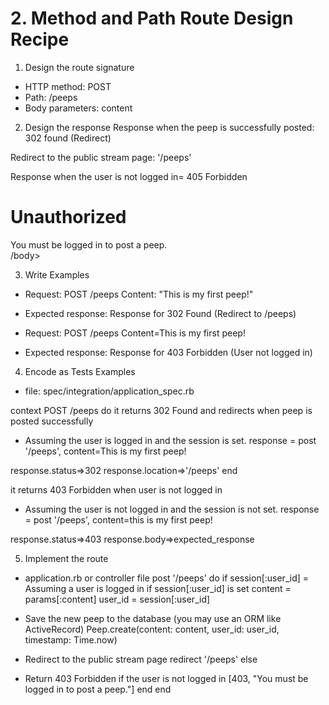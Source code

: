 # 2. Method and Path Route Design Recipe

1. Design the route signature
- HTTP method: POST
- Path: /peeps
- Body parameters: content

2. Design the response
Response when the peep is successfully posted: 302 found (Redirect)

Redirect to the public stream page: '/peeps'

Response when the user is not logged in= 405 Forbidden
<html>
<head></head>
<body>
<h1>Unauthorized</h1>
<div>You must be logged in to post a peep.</div>
/body>
</html>

3. Write Examples
- Request:
POST /peeps
Content: "This is my first peep!"

- Expected response:
Response for 302 Found (Redirect to /peeps)

- Request:
POST /peeps
Content=This is my first peep!

- Expected response:
Response for 403 Forbidden (User not logged in)

4. Encode as Tests Examples
- file: spec/integration/application_spec.rb

context POST /peeps do
it returns 302 Found and redirects when peep is posted successfully
- Assuming the user is logged in and the session is set.
response = post '/peeps', content=This is my first peep!

response.status=>302
response.location=>'/peeps'
end

it returns 403 Forbidden when user is not logged in 
- Assuming the user is not logged in and the session is not set.
response = post '/peeps', content=this is my first peep!

response.status=>403
response.body=>expected_response

5. Implement the route
- application.rb or controller file
post '/peeps' do
if session[:user_id] = Assuming a user is logged in if session[:user_id] is set
content = params[:content]
user_id = session[:user_id]

- Save the new peep to the database (you may use an ORM like ActiveRecord)
Peep.create(content: content, user_id: user_id, timestamp: Time.now)

- Redirect to the public stream page
redirect '/peeps'
else
- Return 403 Forbidden if the user is not logged in
[403, "You must be logged in to post a peep."]
end
end

